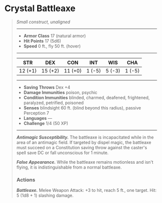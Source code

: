 # Crystal Battleaxe
>*Small construct, unaligned*
>___
>- **Armor Class** 17 (natural armor)
>- **Hit Points** 17 (5d6)
>- **Speed** 0 ft., fly 50 ft. (hover)
>___
>|STR|DEX|CON|INT|WIS|CHA|
>|:---:|:---:|:---:|:---:|:---:|:---:|
>|12 (+1)|15 (+2)|11 (+0)|1 (-5)|5 (-3)|1 (-5)|
>___
>- **Saving Throws** Dex +4
>- **Damage Immunities** poison, psychic
>- **Condition Immunities** blinded, charmed, deafened, frightened, paralyzed, petrified, poisoned
>- **Senses** blindsight 60 ft. (blind beyond this radius), passive Perception 7
>- **Languages** —
>- **Challenge** 1/4 (50 XP)
>___
>***Antimagic Susceptibility.*** The battleaxe is incapacitated while in the area of an antimagic field. If targeted by dispel magic, the battleaxe must succeed on a Constitution saving throw against the caster's spell save DC or fall unconscious for 1 minute.  
>
>***False Appearance.*** While the battleaxe remains motionless and isn't flying, it is indistinguishable from a normal battleaxe.  
>
>### Actions
>***Battleaxe.*** Melee Weapon Attack: +3 to hit, reach 5 ft., one target. Hit: 5 (1d8 + 1) slashing damage.